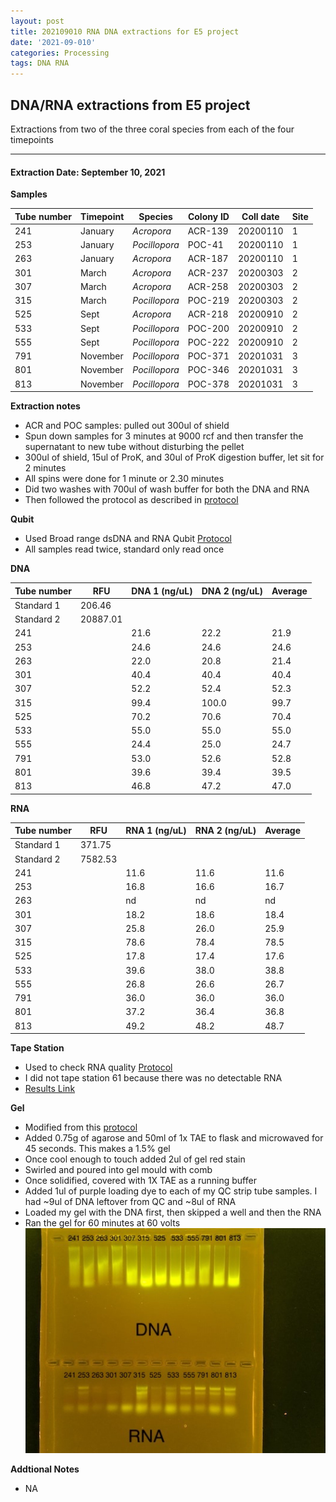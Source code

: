 ```yaml
---
layout: post
title: 202109010 RNA DNA extractions for E5 project
date: '2021-09-010'
categories: Processing
tags: DNA RNA
---
```

## DNA/RNA extractions from E5 project

Extractions from two of the three coral species from each of the four timepoints

---

#### Extraction Date: September 10, 2021 
**Samples**

| Tube number 	| Timepoint	   	| Species	    | Colony ID 	| Coll date		| Site       	|
|-------------	|------------	|-------------	|-------------	|-------------	|-------------	|
| 241		 	| January	 	| *Acropora*	| ACR-139      	| 20200110   	| 1				|
| 253			| January	 	| *Pocillopora*	| POC-41	    | 20200110		| 1				|
| 263		 	| January	  	| *Acropora*	| ACR-187     	| 20200110  	| 1				|
| 301		 	| March		 	| *Acropora*	| ACR-237     	| 20200303   	| 2				|
| 307			| March 		| *Acropora*	| ACR-258	    | 20200303		| 2				|
| 315		 	| March	  		| *Pocillopora*	| POC-219    	| 20200303  	| 2				|
| 525		 	| Sept		 	| *Acropora*  	| ACR-218      	| 20200910   	| 2				|
| 533			| Sept	 		| *Pocillopora*	| POC-200	    | 20200910		| 2				|
| 555		 	| Sept		  	| *Pocillopora*	| POC-222     	| 20200910  	| 2				|
| 791		 	| November	 	| *Pocillopora* | POC-371    	| 20201031   	| 3				|
| 801			| November	 	| *Pocillopora*	| POC-346	    | 20201031		| 3				|
| 813		 	| November	  	| *Pocillopora* | POC-378    	| 20201031  	| 3				|

**Extraction notes**
 - ACR and POC samples: pulled out 300ul of shield 
 - Spun down samples for 3 minutes at 9000 rcf and then transfer the supernatant to new tube without disturbing the pellet
 - 300ul of shield, 15ul of ProK, and 30ul of ProK digestion buffer, let sit for 2 minutes
 - All spins were done for 1 minute or 2.30 minutes
 - Did two washes with 700ul of wash buffer for both the DNA and RNA
 - Then followed the protocol as described in [protocol](https://github.com/emmastrand/EmmaStrand_Notebook/blob/master/_posts/2019-05-31-Zymo-Duet-RNA-DNA-Extraction-Protocol.md)


**Qubit**
 - Used Broad range dsDNA and RNA Qubit [Protocol](https://meschedl.github.io/MESPutnam_Open_Lab_Notebook/Qubit-Protocol/)
 - All samples read twice, standard only read once
 
**DNA**

| Tube number 	| RFU		   	| DNA 1 (ng/uL) | DNA 2 (ng/uL) | Average     	|
|-------------	|------------	|-------------	|-------------	|-------------	|
| Standard 1  	| 206.46	 	| 		      	| 		      	|	         	|
| Standard 2 	| 20887.01	 	| 		    	| 		    	| 	        	|
| 241		 	|		     	| 21.6	     	| 22.2	     	| 21.9        	|
| 253		 	| 			   	| 24.6      	| 24.6        	| 24.6         	|
| 263		  	|		     	| 22.0        	| 20.8        	| 21.4        	|
| 301		 	| 			   	| 40.4        	| 40.4        	| 40.4        	|
| 307		  	|		     	| 52.2       	| 52.4         	| 52.3        	|
| 315		 	| 			   	| 99.4        	| 100.0        	| 99.7         	|
| 525		  	|		     	| 70.2       	| 70.6        	| 70.4        	|
| 533		 	| 			   	| 55.0        	| 55.0         	| 55.0        	|
| 555		  	|		     	| 24.4        	| 25.0         	| 24.7         	|
| 791		 	| 			   	| 53.0        	| 52.6         	| 52.8        	|
| 801		  	|		     	| 39.6        	| 39.4         	| 39.5        	|
| 813		 	| 			   	| 46.8        	| 47.2         	| 47.0        	|


**RNA**


| Tube number 	| RFU		   	| RNA 1 (ng/uL) | RNA 2 (ng/uL) | Average     	|
|-------------	|------------	|-------------	|-------------	|-------------	|
| Standard 1  	| 371.75	 	| 		      	| 		      	|	         	|
| Standard 2 	| 7582.53	 	| 		    	| 		    	| 	        	|
| 241		 	|		     	| 11.6	     	| 11.6	     	| 11.6        	|
| 253		 	| 			   	| 16.8        	| 16.6         	| 16.7         	|
| 263		  	|		     	| nd        	| nd        	| nd        	|
| 301		 	| 			   	| 18.2        	| 18.6         	| 18.4        	|
| 307		  	|		     	| 25.8       	| 26.0         	| 25.9        	|
| 315		 	| 			   	| 78.6        	| 78.4        	| 78.5         	|
| 525		  	|		     	| 17.8       	| 17.4        	| 17.6       	|
| 533		 	| 			   	| 39.6        	| 38.0         	| 38.8        	|
| 555		  	|		     	| 26.8        	| 26.6         	| 26.7         	|
| 791		 	| 			   	| 36.0        	| 36.0         	| 36.0        	|
| 801		  	|		     	| 37.2        	| 36.4         	| 36.8        	|
| 813		 	| 			   	| 49.2        	| 48.2         	| 48.7        	|


**Tape Station**
 - Used to check RNA quality [Protocol](https://meschedl.github.io/MESPutnam_Open_Lab_Notebook/RNA-TapeStation-Protocol/)
 - I did not tape station 61 because there was no detectable RNA 
 - [Results Link](https://github.com/Kterpis/Putnam_Lab_Notebook/blob/c4a9c3b9beea6c7f3f50fdad80f5022ac8d9783b/images/tape_station/2021-09-10%20-%2014.00.18.pdf)

**Gel**
 - Modified from this [protocol](https://meschedl.github.io/MESPutnam_Open_Lab_Notebook/Gel-Protocol/)
 - Added 0.75g of agarose and 50ml of 1x TAE to flask and microwaved for 45 seconds. This makes a 1.5% gel
 - Once cool enough to touch added 2ul of gel red stain
 - Swirled and poured into gel mould with comb
 - Once solidified, covered with 1X TAE as a running buffer
 - Added 1ul of purple loading dye to each of my QC strip tube samples. I had ~9ul of DNA leftover from QC and ~8ul of RNA
 - Loaded my gel with the DNA first, then skipped a well and then the RNA
 - Ran the gel for 60 minutes at 60 volts
 ![20210910_gel.jpg](https://github.com/Kterpis/Putnam_Lab_Notebook/blob/master/images/gels/20210910_gel.jpg?raw=true)
 
 **Addtional Notes**
  - NA 

